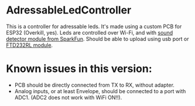 # AdressableLedController

This is a controller for adressable leds. It's made using a custom PCB for ESP32 (Overkill, yes). Leds are controlled over Wi-Fi, and with [sound detector module from SparkFun](https://www.sparkfun.com/products/12642).  Should be able to upload using usb port or [FTD232RL module](https://www.banggood.com/Geekcreit-FT232RL-FTDI-USB-To-TTL-Serial-Converter-Adapter-Module-Geekcreit-for-Arduino-products-that-work-with-official-Arduino-boards-p-917226.html?cur_warehouse=CN).

# Known issues in this version:

- PCB should be directly connected from TX to RX, without adapter.
- Analog inputs, or at least Envelope, should be connected to a port with ADC1. (ADC2 does not work with WiFi ON!!).

